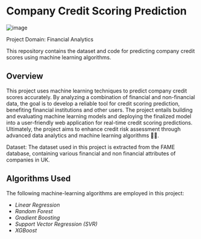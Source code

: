 # Company Credit Scoring Prediction

![image](https://github.com/itsVarun20/Company-Credit-Scoring-Prediction/assets/107756380/601215fe-f228-48a9-bb8b-7530e7477908)

Project Domain: Financial Analytics

This repository contains the dataset and code for predicting company credit scores using machine learning algorithms.

## Overview

This project uses machine learning techniques to predict company credit scores accurately. By analyzing a combination of financial and non-financial data, the goal is to develop a reliable tool for credit scoring prediction, benefiting financial institutions and other users. The project entails building and evaluating machine learning models and deploying the finalized model into a user-friendly web application for real-time credit scoring predictions. Ultimately, the project aims to enhance credit risk assessment through advanced data analytics and machine learning algorithms 🏦💸.

Dataset: The dataset used in this project is extracted from the FAME database, containing various financial and non financial attributes of companies in UK.

## Algorithms Used

The following machine-learning algorithms are employed in this project:

* *Linear Regression*
* *Random Forest*
* *Gradient Boosting*
* *Support Vector Regression (SVR)*
* *XGBoost*
